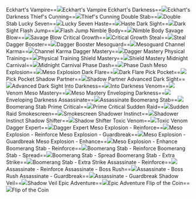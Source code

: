 Eckhart's Vampire==<img src="upload/mxd/Shadower/Skill_Eckhart's_Vampire.png"/>Eckhart's Vampire
Eckhart's Darkness==<img src="upload/mxd/Shadower/Skill_Eckhart's_Darkness.png"/>Eckhart's Darkness
Thief's Cunning==<img src="upload/mxd/Shadower/Skill_Thief's_Cunning.png"/>Thief's Cunning
Double Stab==<img src="upload/mxd/Shadower/Skill_Double_Stab.png"/>Double Stab
Lucky Seven==<img src="upload/mxd/Shadower/Skill_Lucky_Seven_(Rogue).png"/>Lucky Seven
Haste==<img src="upload/mxd/Shadower/Skill_Haste_(Rogue).png"/>Haste
Dark Sight==<img src="upload/mxd/Shadower/Skill_Dark_Sight.png"/>Dark Sight
Flash Jump==<img src="upload/mxd/Shadower/Skill_Flash_Jump_(Thief).png"/>Flash Jump
Nimble Body==<img src="upload/mxd/Shadower/Skill_Nimble_Body.png"/>Nimble Body
Savage Blow==<img src="upload/mxd/Shadower/Skill_Savage_Blow.png"/>Savage Blow
Critical Growth==<img src="upload/mxd/Shadower/Skill_Critical_Growth.png"/>Critical Growth
Steal==<img src="upload/mxd/Shadower/Skill_Steal.png"/>Steal
Dagger Booster==<img src="upload/mxd/Shadower/Skill_Dagger_Booster.png"/>Dagger Booster
Mesoguard==<img src="upload/mxd/Shadower/Skill_Mesoguard.png"/>Mesoguard
Channel Karma==<img src="upload/mxd/Shadower/Skill_Channel_Karma.png"/>Channel Karma
Dagger Mastery==<img src="upload/mxd/Shadower/Skill_Dagger_Mastery.png"/>Dagger Mastery
Physical Training==<img src="upload/mxd/Shadower/Skill_Physical_Training.png"/>Physical Training
Shield Mastery==<img src="upload/mxd/Shadower/Skill_Shield_Mastery_(Bandit).png"/>Shield Mastery
Midnight Carnival==<img src="upload/mxd/Shadower/Skill_Midnight_Carnival.png"/>Midnight Carnival
Phase Dash==<img src="upload/mxd/Shadower/Skill_Phase_Dash.png"/>Phase Dash
Meso Explosion==<img src="upload/mxd/Shadower/Skill_Meso_Explosion.png"/>Meso Explosion
Dark Flare==<img src="upload/mxd/Shadower/Skill_Dark_Flare.png"/>Dark Flare
Pick Pocket==<img src="upload/mxd/Shadower/Skill_Pick_Pocket.png"/>Pick Pocket
Shadow Partner==<img src="upload/mxd/Shadower/Skill_Shadow_Partner.png"/>Shadow Partner
Advanced Dark Sight==<img src="upload/mxd/Shadower/Skill_Advanced_Dark_Sight.png"/>Advanced Dark Sight
Into Darkness==<img src="upload/mxd/Shadower/Skill_Into_Darkness.png"/>Into Darkness
Venom==<img src="upload/mxd/Shadower/Skill_Venom_(Dagger).png"/>Venom
Meso Mastery==<img src="upload/mxd/Shadower/Skill_Meso_Mastery.png"/>Meso Mastery
Enveloping Darkness==<img src="upload/mxd/Shadower/Skill_Enveloping_Darkness.png"/>Enveloping Darkness
Assassinate==<img src="upload/mxd/Shadower/Skill_Assassinate.png"/>Assassinate
Boomerang Stab==<img src="upload/mxd/Shadower/Skill_Boomerang_Stab.png"/>Boomerang Stab
Prime Critical==<img src="upload/mxd/Shadower/Skill_Prime_Critical.png"/>Prime Critical
Sudden Raid==<img src="upload/mxd/Shadower/Skill_Sudden_Raid.png"/>Sudden Raid
Smokescreen==<img src="upload/mxd/Shadower/Skill_Smokescreen.png"/>Smokescreen
Shadower Instinct==<img src="upload/mxd/Shadower/Skill_Shadower_Instinct.png"/>Shadower Instinct
Shadow Shifter==<img src="upload/mxd/Shadower/Skill_Shadow_Shifter.png"/>Shadow Shifter
Toxic Venom==<img src="upload/mxd/Shadower/Skill_Toxic_Venom_(Shadower).png"/>Toxic Venom
Dagger Expert==<img src="upload/mxd/Shadower/Skill_Dagger_Expert.png"/>Dagger Expert
Meso Explosion \- Reinforce==<img src="upload/mxd/Shadower/Skill_Meso_Explosion_-_Reinforce.png"/>Meso Explosion - Reinforce
Meso Explosion \- Guardbreak==<img src="upload/mxd/Shadower/Skill_Meso_Explosion_-_Guardbreak.png"/>Meso Explosion - Guardbreak
Meso Explosion \- Enhance==<img src="upload/mxd/Shadower/Skill_Meso_Explosion_-_Enhance.png"/>Meso Explosion - Enhance
Boomerang Stab \- Reinforce==<img src="upload/mxd/Shadower/Skill_Boomerang_Stab_-_Reinforce.png"/>Boomerang Stab - Reinforce
Boomerang Stab \- Spread==<img src="upload/mxd/Shadower/Skill_Boomerang_Stab_-_Spread.png"/>Boomerang Stab - Spread
Boomerang Stab \- Extra Strike==<img src="upload/mxd/Shadower/Skill_Boomerang_Stab_-_Extra_Strike.png"/>Boomerang Stab - Extra Strike
Assassinate \- Reinforce==<img src="upload/mxd/Shadower/Skill_Assassinate_-_Reinforce.png"/>Assassinate - Reinforce
Assassinate \- Boss Rush==<img src="upload/mxd/Shadower/Skill_Assassinate_-_Boss_Rush.png"/>Assassinate - Boss Rush
Assassinate \- Guardbreak==<img src="upload/mxd/Shadower/Skill_Assassinate_-_Guardbreak.png"/>Assassinate - Guardbreak
Shadow Veil==<img src="upload/mxd/Shadower/Skill_Shadow_Veil.png"/>Shadow Veil
Epic Adventure==<img src="upload/mxd/Shadower/Skill_Epic_Adventure_(Thief).png"/>Epic Adventure
Flip of the Coin==<img src="upload/mxd/Shadower/Skill_Flip_of_the_Coin.png"/>Flip of the Coin
